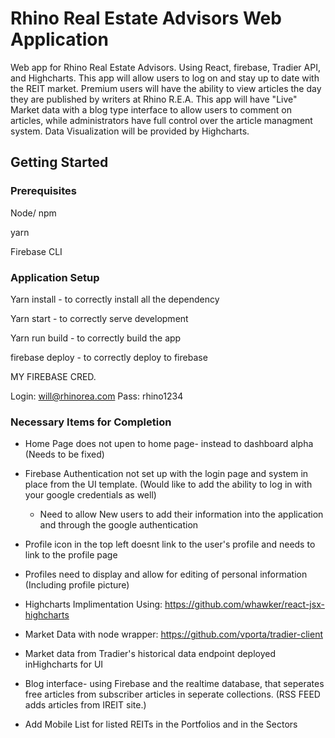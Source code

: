 # Rhino Real Estate Advisors Web Application 

Web app for Rhino Real Estate Advisors. Using React, firebase, Tradier API, and Highcharts. This app will allow users to log on and stay up to date with the REIT market. Premium users will have the ability to view articles the day they are published by writers at Rhino R.E.A. This app will have "Live" Market data with a blog type interface to allow users to comment on articles, while administrators have full control over the article managment system. Data Visualization will be provided by Highcharts. 

## Getting Started

### Prerequisites

Node/ npm 

yarn 

Firebase CLI 

### Application Setup 

Yarn install - to correctly install all the dependency 

Yarn start - to correctly serve development 

Yarn run build - to correctly build the app 

firebase deploy - to correctly deploy to firebase

MY FIREBASE CRED.

Login: will@rhinorea.com
Pass: rhino1234



### Necessary Items for Completion  

- Home Page does not upen to home page- instead to dashboard alpha (Needs to be fixed) 

- Firebase Authentication not set up with the login page and system in place from the UI template. (Would like to add the ability to log in with your google credentials as well)

    - Need to allow New users to add their information into the application and through the google authentication 

- Profile icon in the top left doesnt link to the user's profile and needs to link to the profile page 

- Profiles need to display and allow for editing of personal information (Including profile picture)

- Highcharts Implimentation Using: https://github.com/whawker/react-jsx-highcharts

- Market Data with node wrapper:
https://github.com/vporta/tradier-client

- Market data from Tradier's historical data endpoint deployed inHighcharts for UI

- Blog interface- using Firebase and the realtime database, that seperates free articles from subscriber articles in seperate collections. 
(RSS FEED adds articles from IREIT site.)

- Add Mobile List for listed REITs in the Portfolios and in the Sectors 





